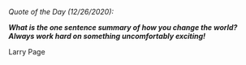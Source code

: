 *Quote of the Day (12/26/2020):*

_**What is the one sentence summary of how you change the world? Always work hard on something uncomfortably exciting!**_

Larry Page
